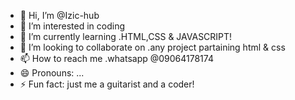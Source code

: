 - 👋 Hi, I’m @Izic-hub
- 👀 I’m interested in coding 
- 🌱 I’m currently learning .HTML,CSS & JAVASCRIPT!
- 💞️ I’m looking to collaborate on .any project partaining html & css
- 📫 How to reach me .whatsapp @09064178174
- 😄 Pronouns: ...
- ⚡ Fun fact: just me a guitarist and a coder!

<!---
Izic-hub/Izic-hub is a ✨ special ✨ repository because its `README.md` (this file) appears on your GitHub profile.
You can click the Preview link to take a look at your changes.
--->
